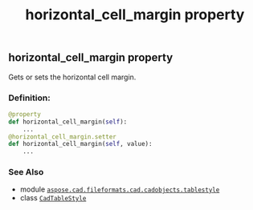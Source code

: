 ﻿---
title: horizontal_cell_margin property
second_title: Aspose.CAD for Python via .NET API References
description: 
type: docs
weight: 160
url: /python-net/aspose.cad.fileformats.cad.cadobjects.tablestyle/cadtablestyle/horizontal_cell_margin/
is_root: false
---

## horizontal_cell_margin property


Gets or sets the horizontal cell margin.
### Definition:
```python
@property
def horizontal_cell_margin(self):
    ...
@horizontal_cell_margin.setter
def horizontal_cell_margin(self, value):
    ...
```

### See Also
* module [`aspose.cad.fileformats.cad.cadobjects.tablestyle`](../../)
* class [`CadTableStyle`](/cad/python-net/aspose.cad.fileformats.cad.cadobjects.tablestyle/cadtablestyle)
